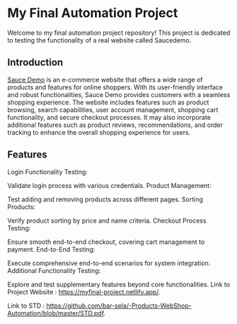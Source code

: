 # My Final Automation Project
Welcome to my final automation project repository! This project is dedicated to testing the functionality of a real website called Saucedemo.

## Introduction
[Sauce Demo](https://www.saucedemo.com/) is an e-commerce website that offers a wide range of products and features for online shoppers. With its user-friendly interface and robust functionalities, Sauce Demo provides customers with a seamless shopping experience. The website includes features such as product browsing, search capabilities, user account management, shopping cart functionality, and secure checkout processes. It may also incorporate additional features such as product reviews, recommendations, and order tracking to enhance the overall shopping experience for users.


## Features
Login Functionality Testing:

Validate login process with various credentials.
Product Management:

Test adding and removing products across different pages.
Sorting Products:

Verify product sorting by price and name criteria.
Checkout Process Testing:

Ensure smooth end-to-end checkout, covering cart management to payment.
End-to-End Testing:

Execute comprehensive end-to-end scenarios for system integration.
Additional Functionality Testing:

Explore and test supplementary features beyond core functionalities.
Link to Project Website : https://myfinal-project.netlify.app/.

Link to STD : https://github.com/bar-sela/-Products-WebShop-Automation/blob/master/STD.pdf.
